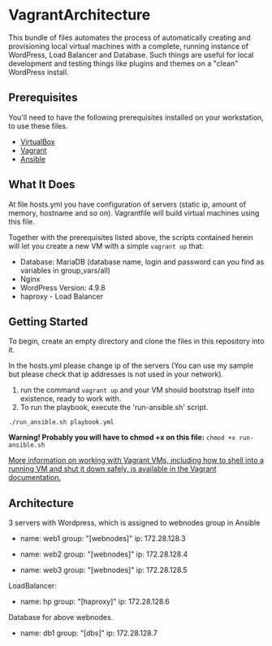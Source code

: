 # VagrantArchitecture

This bundle of files automates the process of automatically creating and provisioning local virtual machines with a complete, running instance of WordPress, Load Balancer and Database. Such things are useful for local development and testing things like plugins and themes on a "clean" WordPress install.

## Prerequisites

You'll need to have the following prerequisites installed on your workstation, to use these files.

* [VirtualBox](https://www.virtualbox.org/)
* [Vagrant](http://www.vagrantup.com/)
* [Ansible](https://www.ansible.com/)

## What It Does

At file hosts.yml you have configuration of servers (static ip, amount of memory, hostname and so on). Vagrantfile will build virtual machines using this file.

Together with the prerequisites listed above, the scripts contained herein will let you create a new VM with a simple `vagrant up` that:

* Database: MariaDB (database name, login and password can you find as variables in group_vars/all)
* Nginx
* WordPress Version: 4.9.8
* haproxy - Load Balancer

## Getting Started

To begin, create an empty directory and clone the files in this repository into it.

In the hosts.yml please change ip of the servers (You can use my sample but please check that ip addresses is not used in your network).

1. run the command `vagrant up` and your VM should bootstrap itself into existence, ready to work with.
2. To run the playbook, execute the 'run-ansible.sh' script.

`./run_ansible.sh playbook.yml`

__Warning! Probably you will have to chmod +x on this file:__ `chmod +x run-ansible.sh`

[More information on working with Vagrant VMs, including how to shell into a running VM and shut it down safely, is available in the Vagrant documentation.](http://docs.vagrantup.com/v2/getting-started/index.html)

## Architecture                                                                                                
 
3 servers with Wordpress, which is assigned to webnodes group in Ansible 
 
- name: web1
  group: "[webnodes]"
  ip: 172.28.128.3

- name: web2
  group: "[webnodes]"
  ip: 172.28.128.4

- name: web3
  group: "[webnodes]"
  ip: 172.28.128.5

LoadBalancer:

- name: hp
  group: "[haproxy]"
  ip: 172.28.128.6

Database for above webnodes.

- name: db1
  group: "[dbs]"
  ip: 172.28.128.7





